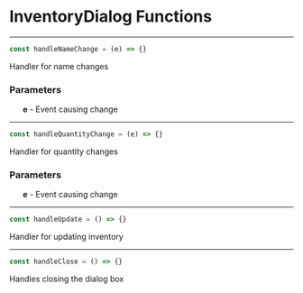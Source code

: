 # InventoryDialog Functions
-----

```js
const handleNameChange = (e) => {}
```
Handler for name changes
### Parameters
&nbsp;&nbsp;&nbsp;&nbsp;&nbsp;&nbsp;**e** - Event causing change

-----

```js
const handleQuantityChange = (e) => {}
```
Handler for quantity changes
### Parameters
&nbsp;&nbsp;&nbsp;&nbsp;&nbsp;&nbsp;**e** - Event causing change

-----

```js
const handleUpdate = () => {}
```
Handler for updating inventory

-----

```js
const handleClose = () => {}
```
Handles closing the dialog box


